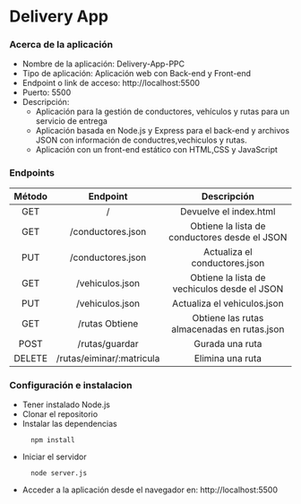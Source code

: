 # Delivery App
### Acerca de la aplicación
- Nombre de la aplicación: Delivery-App-PPC
- Tipo de aplicación: Aplicación web con Back-end y Front-end
- Endpoint o link de acceso: http://localhost:5500
- Puerto: 5500
- Descripción:
  -	Aplicación para la gestión de conductores, vehículos y rutas para un servicio de entrega
  -	Aplicación basada en Node.js y Express para el back-end y archivos JSON con información de conductres,vechiculos y rutas.
  -	Aplicación con un front-end estático con HTML,CSS y JavaScript 

### Endpoints

|Método	        |Endpoint	        |Descripción    |
|:-------------:|:---------------:|:-------------:|
|GET	          |/	                        |Devuelve el index.html|
|GET	          |/conductores.json          |Obtiene la lista de conductores desde el JSON|
|PUT	          |/conductores.json          |Actualiza el conductores.json|
|GET	          |/vehiculos.json	          |Obtiene la lista de vechiculos desde el JSON|
|PUT	          |/vehiculos.json	          |Actualiza el vehiculos.json|
|GET	          |/rutas	Obtiene             |Obtiene las rutas almacenadas en rutas.json|
|POST	          |/rutas/guardar	            |Gurada una ruta|
|DELETE         |/rutas/eiminar/:matricula	|Elimina una ruta|

### Configuración e instalacion
- Tener instalado Node.js 
- Clonar el repositorio
- Instalar las dependencias
  ```
    npm install
  ```
- Iniciar el servidor
  ```
    node server.js
  ```
- Acceder a la aplicación desde el navegador en: http://localhost:5500


